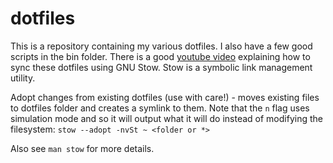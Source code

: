 # dotfiles
This is a repository containing my various dotfiles. I also have a few good scripts in the bin folder. There is a good [youtube video](https://www.youtube.com/watch?v=CFzEuBGPPPg&t=1792s) explaining how to sync these dotfiles using GNU Stow. Stow is a symbolic link management utility. 

Adopt changes from existing dotfiles (use with care!) - moves existing files to dotfiles folder and creates a symlink to them. Note that the `n` flag uses simulation mode and so it will output what it will do instead of modifying the filesystem:
`stow --adopt -nvSt ~ <folder or *>`

Also see `man stow` for more details. 
